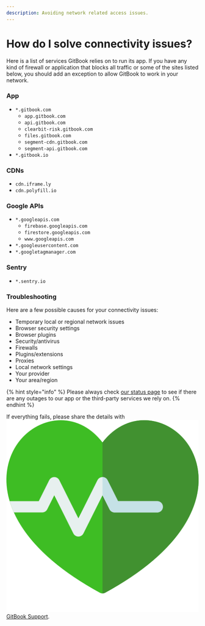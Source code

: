 ```yaml
---
description: Avoiding network related access issues.
---
```


# How do I solve connectivity issues?

Here is a list of services GitBook relies on to run its app. If you have any kind of firewall or application that blocks all traffic or some of the sites listed below, you should add an exception to allow GitBook to work in your network.

### App

* `*.gitbook.com`
  * `app.gitbook.com`
  * `api.gitbook.com`
  * `clearbit-risk.gitbook.com`
  * `files.gitbook.com`
  * `segment-cdn.gitbook.com`
  * `segment-api.gitbook.com`
* `*.gitbook.io`

### CDNs

* `cdn.iframe.ly`
* `cdn.polyfill.io`

### Google APIs

* `*.googleapis.com`
  * `firebase.googleapis.com`
  * `firestore.googleapis.com`
  * `www.googleapis.com`
* `*.googleusercontent.com`
* `*.googletagmanager.com`

### Sentry

* `*.sentry.io`

### Troubleshooting

Here are a few possible causes for your connectivity issues:

* Temporary local or regional network issues
* Browser security settings
* Browser plugins
* Security/antivirus
* Firewalls
* Plugins/extensions
* Proxies
* Local network settings
* Your provider
* Your area/region

{% hint style="info" %}
Please always check [our status page](https://www.gitbookstatus.com/) to see if there are any outages to our app or the third-party services we rely on.
{% endhint %}

If everything fails, please share the details with <img src="../.gitbook/assets/gitbook-support.png" alt="An icon showing the GitBook Support logo" data-size="line"> [GitBook Support](mailto:support@gitbook.com).
